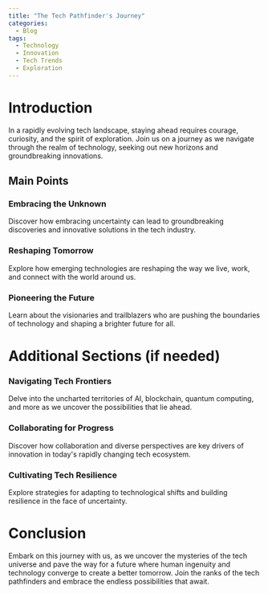 ```yaml
---
title: "The Tech Pathfinder's Journey"
categories:
  - Blog
tags:
  - Technology
  - Innovation
  - Tech Trends
  - Exploration
---
```


# Introduction
In a rapidly evolving tech landscape, staying ahead requires courage, curiosity, and the spirit of exploration. Join us on a journey as we navigate through the realm of technology, seeking out new horizons and groundbreaking innovations.

## Main Points
### Embracing the Unknown
Discover how embracing uncertainty can lead to groundbreaking discoveries and innovative solutions in the tech industry.

### Reshaping Tomorrow
Explore how emerging technologies are reshaping the way we live, work, and connect with the world around us.

### Pioneering the Future
Learn about the visionaries and trailblazers who are pushing the boundaries of technology and shaping a brighter future for all.

# Additional Sections (if needed)
### Navigating Tech Frontiers
Delve into the uncharted territories of AI, blockchain, quantum computing, and more as we uncover the possibilities that lie ahead.

### Collaborating for Progress
Discover how collaboration and diverse perspectives are key drivers of innovation in today's rapidly changing tech ecosystem.

### Cultivating Tech Resilience
Explore strategies for adapting to technological shifts and building resilience in the face of uncertainty.

# Conclusion
Embark on this journey with us, as we uncover the mysteries of the tech universe and pave the way for a future where human ingenuity and technology converge to create a better tomorrow. Join the ranks of the tech pathfinders and embrace the endless possibilities that await.